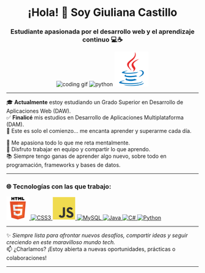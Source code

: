 <h1 align="center">¡Hola! 👋 Soy Giuliana Castillo</h1>
<h3 align="center">Estudiante apasionada por el desarrollo web y el aprendizaje continuo 💻☕</h3>

<p align="center">
   <img src="https://media1.giphy.com/media/v1.Y2lkPTc5MGI3NjExZmpoZGhyNWl1eTdzZDVndXN6M3Y4b3F1aHBnNGt2ZXhsOTRrejhibSZlcD12MV9pbnRlcm5hbF9naWZfYnlfaWQmY3Q9Zw/vISmwpBJUNYzukTnVx/giphy.gif" width="90px" alt="coding gif" />
   <img src="https://media2.giphy.com/media/LMt9638dO8dftAjtco/giphy.gif" width="90px" alt="python" />
   <img src="https://raw.githubusercontent.com/devicons/devicon/master/icons/java/java-original.svg" width="90px" alt="java" />
</p>

---

🎓 **Actualmente** estoy estudiando un Grado Superior en Desarrollo de Aplicaciones Web (DAW).  
✅ **Finalicé** mis estudios en Desarrollo de Aplicaciones Multiplataforma (DAM).  
🚀 Este es solo el comienzo… me encanta aprender y superarme cada día.

🧠 Me apasiona todo lo que me reta mentalmente.  
🤝 Disfruto trabajar en equipo y compartir lo que aprendo.  
📚 Siempre tengo ganas de aprender algo nuevo, sobre todo en programación, frameworks y bases de datos.

---

<h3 align="left">🌐 Tecnologías con las que trabajo:</h3>

<p align="left">
   <a href="https://developer.mozilla.org/en-US/docs/Web/HTML" target="_blank">
      <img src="https://raw.githubusercontent.com/devicons/devicon/master/icons/html5/html5-original-wordmark.svg" width="60" alt="HTML5"/>
   </a>
   <a href="https://developer.mozilla.org/en-US/docs/Web/CSS" target="_blank">
      <img src="https://cdn.jsdelivr.net/gh/devicons/devicon/icons/css3/css3-original-wordmark.svg" width="60" alt="CSS3"/>
   </a>
   <a href="https://developer.mozilla.org/en-US/docs/Web/JavaScript" target="_blank">
      <img src="https://raw.githubusercontent.com/devicons/devicon/master/icons/javascript/javascript-original.svg" width="60" alt="JavaScript"/>
   </a>
   <a href="https://www.mysql.com/" target="_blank">
      <img src="https://cdn.jsdelivr.net/gh/devicons/devicon/icons/mysql/mysql-original.svg" width="60" alt="MySQL"/>
   </a>
   <a href="https://www.java.com/" target="_blank">
      <img src="https://cdn.jsdelivr.net/gh/devicons/devicon/icons/java/java-original.svg" width="60" alt="Java"/>
   </a>
   <a href="https://learn.microsoft.com/en-us/dotnet/csharp/" target="_blank">
      <img src="https://cdn.jsdelivr.net/gh/devicons/devicon/icons/csharp/csharp-original.svg" width="60" alt="C#"/>
   </a>
   <a href="https://www.python.org/" target="_blank">
      <img src="https://cdn.jsdelivr.net/gh/devicons/devicon/icons/python/python-original.svg" width="60" alt="Python"/>
   </a>
</p>

---

✨ *Siempre lista para afrontar nuevos desafíos, compartir ideas y seguir creciendo en este maravilloso mundo tech.*  
📫 ¿Charlamos? ¡Estoy abierta a nuevas oportunidades, prácticas o colaboraciones!

---

